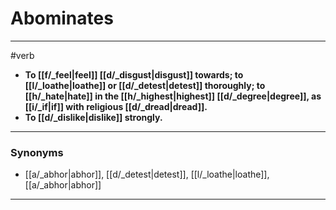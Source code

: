 # Abominates
---
#verb
- **To [[f/_feel|feel]] [[d/_disgust|disgust]] towards; to [[l/_loathe|loathe]] or [[d/_detest|detest]] thoroughly; to [[h/_hate|hate]] in the [[h/_highest|highest]] [[d/_degree|degree]], as [[i/_if|if]] with religious [[d/_dread|dread]].**
- **To [[d/_dislike|dislike]] strongly.**
---
### Synonyms
- [[a/_abhor|abhor]], [[d/_detest|detest]], [[l/_loathe|loathe]], [[a/_abhor|abhor]]
---
